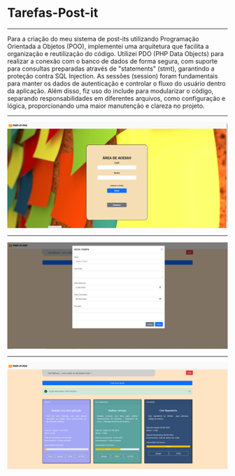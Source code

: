 # Tarefas-Post-it
 <hr>
Para a criação do meu sistema de post-its utilizando Programação Orientada a Objetos (POO), implementei uma arquitetura que facilita a organização e reutilização do código. Utilizei PDO (PHP Data Objects) para realizar a conexão com o banco de dados de forma segura, com suporte para consultas preparadas através de "statements" (stmt), garantindo a proteção contra SQL Injection. As sessões (session) foram fundamentais para manter os dados de autenticação e controlar o fluxo do usuário dentro da aplicação. Além disso, fiz uso do include para modularizar o código, separando responsabilidades em diferentes arquivos, como configuração e lógica, proporcionando uma maior manutenção e clareza no projeto.
 <hr>

 
![ÁREA LOGIN](https://raw.githubusercontent.com/MatheusReis97/Tarefas-Post-it/main/img-projeto/login.png)


 <hr>

![ÁREA LOGIN](https://raw.githubusercontent.com/MatheusReis97/Tarefas-Post-it/main/img-projeto/adicionar.png)

 <hr>

![ÁREA LOGIN](https://raw.githubusercontent.com/MatheusReis97/Tarefas-Post-it/main/img-projeto/pagina.png)
